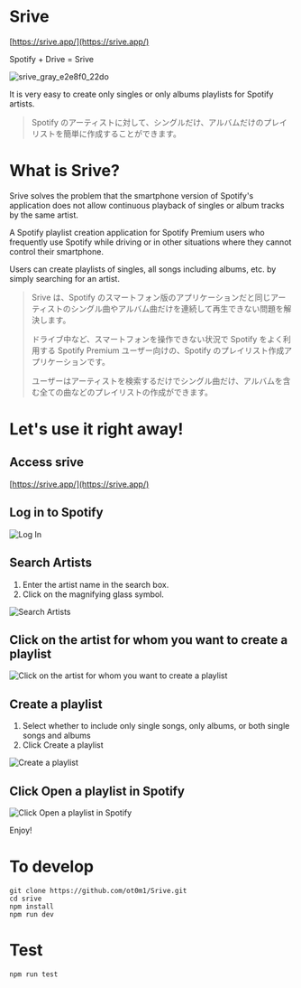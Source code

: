 # Srive
[https://srive.app/](https://srive.app/)

Spotify + Drive = Srive

![srive_gray_e2e8f0_22do](https://user-images.githubusercontent.com/6190966/204440619-55f12b02-df13-4e6c-9b14-9597e9c91fd3.png)

It is very easy to create only singles or only albums playlists for Spotify artists.

> Spotify のアーティストに対して、シングルだけ、アルバムだけのプレイリストを簡単に作成することができます。

# What is Srive?

Srive solves the problem that the smartphone version of Spotify's application does not allow continuous playback of singles or album tracks by the same artist.

A Spotify playlist creation application for Spotify Premium users who frequently use Spotify while driving or in other situations where they cannot control their smartphone.

Users can create playlists of singles, all songs including albums, etc. by simply searching for an artist.

> Srive は、Spotify のスマートフォン版のアプリケーションだと同じアーティストのシングル曲やアルバム曲だけを連続して再生できない問題を解決します。
> 
> ドライブ中など、スマートフォンを操作できない状況で Spotify をよく利用する Spotify Premium ユーザー向けの、Spotify のプレイリスト作成アプリケーションです。
> 
> ユーザーはアーティストを検索するだけでシングル曲だけ、アルバムを含む全ての曲などのプレイリストの作成ができます。

# Let's use it right away!

## Access srive

[https://srive.app/](https://srive.app/)
## Log in to Spotify

![Log In](https://user-images.githubusercontent.com/6190966/208909065-2f2cff3f-2d7d-48b0-802d-99b08a6dc9d1.png)

## Search Artists
1. Enter the artist name in the search box.
1. Click on the magnifying glass symbol.

![Search Artists](https://user-images.githubusercontent.com/6190966/208909075-f8b7df10-7fbb-4322-8d8e-f0b9bb44d257.png)

## Click on the artist for whom you want to create a playlist

![Click on the artist for whom you want to create a playlist](https://user-images.githubusercontent.com/6190966/208909076-d571ba99-903f-4404-a525-60a5d2ac784c.png)
## Create a playlist

1. Select whether to include only single songs, only albums, or both single songs and albums
1. Click Create a playlist

![Create a playlist](https://user-images.githubusercontent.com/6190966/208909752-26daba90-d4ed-4f17-918a-ba6668af0d4b.png)

## Click Open a playlist in Spotify

![Click Open a playlist in Spotify](https://user-images.githubusercontent.com/6190966/208909083-6e4f10fa-323e-4463-941b-3c9921877833.png)

Enjoy!

# To develop
```
git clone https://github.com/ot0m1/Srive.git
cd srive
npm install
npm run dev
```

# Test
```
npm run test
```
